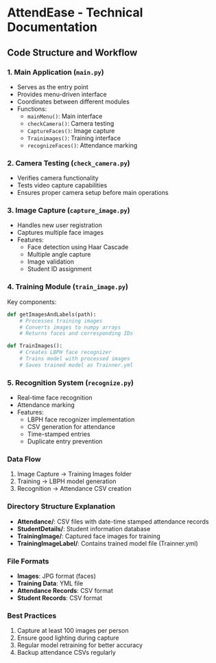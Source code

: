 # AttendEase - Technical Documentation

## Code Structure and Workflow

### 1. Main Application (`main.py`)
- Serves as the entry point
- Provides menu-driven interface
- Coordinates between different modules
- Functions:
  - `mainMenu()`: Main interface
  - `checkCamera()`: Camera testing
  - `CaptureFaces()`: Image capture
  - `Trainimages()`: Training interface
  - `recognizeFaces()`: Attendance marking

### 2. Camera Testing (`check_camera.py`)
- Verifies camera functionality
- Tests video capture capabilities
- Ensures proper camera setup before main operations

### 3. Image Capture (`capture_image.py`)
- Handles new user registration
- Captures multiple face images
- Features:
  - Face detection using Haar Cascade
  - Multiple angle capture
  - Image validation
  - Student ID assignment

### 4. Training Module (`train_image.py`)
Key components:
```python
def getImagesAndLabels(path):
    # Processes training images
    # Converts images to numpy arrays
    # Returns faces and corresponding IDs
```
```python
def TrainImages():
    # Creates LBPH face recognizer
    # Trains model with processed images
    # Saves trained model as Trainner.yml
```

### 5. Recognition System (`recognize.py`)
- Real-time face recognition
- Attendance marking
- Features:
  - LBPH face recognizer implementation
  - CSV generation for attendance
  - Time-stamped entries
  - Duplicate entry prevention

### Data Flow
1. Image Capture → Training Images folder
2. Training → LBPH model generation
3. Recognition → Attendance CSV creation

### Directory Structure Explanation
- **Attendance/**: CSV files with date-time stamped attendance records
- **StudentDetails/**: Student information database
- **TrainingImage/**: Captured face images for training
- **TrainingImageLabel/**: Contains trained model file (Trainner.yml)

### File Formats
- **Images**: JPG format (faces)
- **Training Data**: YML file
- **Attendance Records**: CSV format
- **Student Records**: CSV format

### Best Practices
1. Capture at least 100 images per person
2. Ensure good lighting during capture
3. Regular model retraining for better accuracy
4. Backup attendance CSVs regularly